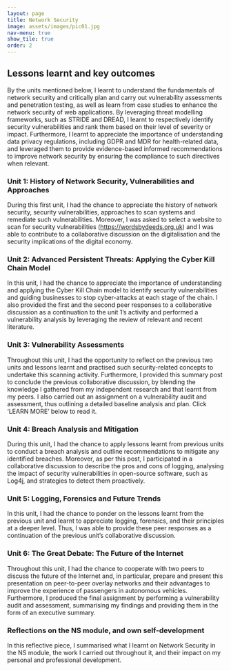 ```yaml
---
layout: page
title: Network Security
image: assets/images/pic01.jpg
nav-menu: true
show_tile: true
order: 2
---
```


<!-- Main -->
<div id="main" class="alt">
	<div id="section-1" class="spotlights">
    <div class="inner">
        <h2 class="major">Lessons learnt and key outcomes</h2>
        <p>By the units mentioned below, I learnt to understand the fundamentals of network security and critically plan and carry out vulnerability assessments and penetration testing, as well as learn from case studies to enhance the network security of web applications. By leveraging threat modelling frameworks, such as STRIDE and DREAD, I learnt to respectively identify security vulnerabilities and rank them based on their level of severity or impact. Furthermore, I learnt to appreciate the importance of understanding data privacy regulations, including GDPR and MDR for health-related data, and leveraged them to provide evidence-based informed recommendations to improve network security by ensuring the compliance to such directives when relevant.</p>
    </div>
</div>

<div id="section-2">
    <div class="inner">
        <h3 class="major">Unit 1: History of Network Security, Vulnerabilities and Approaches</h3>
        <p>During this first unit, I had the chance to appreciate the history of network security, security vulnerabilities, approaches to scan systems and remediate such vulnerabilities. Moreover, I was asked to select a website to scan for security vulnerabilities (<a href="https://wordsbydeeds.org.uk">https://wordsbydeeds.org.uk</a>) and I was able to contribute to a collaborative discussion on the digitalisation and the security implications of the digital economy.</p>
    </div>
</div>

<div id="section-3" class="spotlights">
    <div class="inner">
        <h3 class="major">Unit 2: Advanced Persistent Threats: Applying the Cyber Kill Chain Model</h3>
        <p>In this unit, I had the chance to appreciate the importance of understanding and applying the Cyber Kill Chain model to identify security vulnerabilities and guiding businesses to stop cyber-attacks at each stage of the chain. I also provided the first and the second peer responses to a collaborative discussion as a continuation to the unit 1’s activity and performed a vulnerability analysis by leveraging the review of relevant and recent literature.</p>
    </div>
</div>

<div id="section-4">
    <div class="inner">
        <h3 class="major">Unit 3: Vulnerability Assessments</h3>
        <p>Throughout this unit, I had the opportunity to reflect on the previous two units and lessons learnt and practised such security-related concepts to undertake this scanning activity. Furthermore, I provided this summary post to conclude the previous collaborative discussion, by blending the knowledge I gathered from my independent research and that learnt from my peers. I also carried out an assignment on a vulnerability audit and assessment, thus outlining a detailed baseline analysis and plan. Click ‘LEARN MORE’ below to read it.</p>
    </div>
</div>

<div id="section-5" class="spotlights">
    <div class="inner">
        <h3 class="major">Unit 4: Breach Analysis and Mitigation</h3>
        <p>During this unit, I had the chance to apply lessons learnt from previous units to conduct a breach analysis and outline recommendations to mitigate any identified breaches. Moreover, as per this post, I participated in a collaborative discussion to describe the pros and cons of logging, analysing the impact of security vulnerabilities in open-source software, such as Log4j, and strategies to detect them proactively.</p>
    </div>
</div>

<div id="section-6">
    <div class="inner">
        <h3 class="major">Unit 5: Logging, Forensics and Future Trends</h3>
        <p>In this unit, I had the chance to ponder on the lessons learnt from the previous unit and learnt to appreciate logging, forensics, and their principles at a deeper level. Thus, I was able to provide these peer responses as a continuation of the previous unit’s collaborative discussion.</p>
    </div>
</div>

<div id="section-7" class="spotlights">
    <div class="inner">
        <h3 class="major">Unit 6: The Great Debate: The Future of the Internet</h3>
        <p>Throughout this unit, I had the chance to cooperate with two peers to discuss the future of the Internet and, in particular, prepare and present this presentation on peer-to-peer overlay networks and their advantages to improve the experience of passengers in autonomous vehicles. Furthermore, I produced the final assignment by performing a vulnerability audit and assessment, summarising my findings and providing them in the form of an executive summary.</p>
    </div>
</div>

<div id="section-8">
    <div class="inner">
        <h3 class="major">Reflections on the NS module, and own self-development</h3>
        <p>In this reflective piece, I summarised what I learnt on Network Security in the NS module, the work I carried out throughout it, and their impact on my personal and professional development.</p>
    </div>
</div>				
</div>
